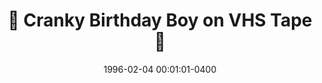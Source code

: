 ---
title: "🎉 Cranky Birthday Boy on VHS Tape 📼"
date: 1996-02-04 00:01:01-0400
url: "/birthday"
image: "thumb.png"
type: videos
layout: video
resources:
- src: "birthday.mp4"
- src: "birthday.webm"
- src: "images/thumb.png"
- src: "subs.en.vtt"
---